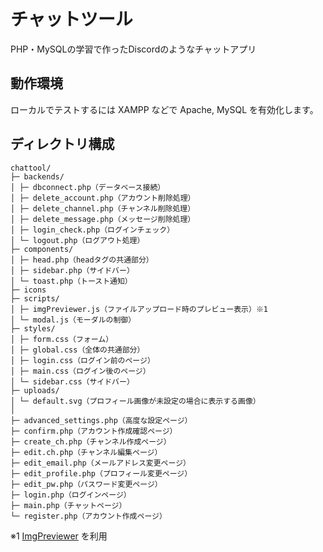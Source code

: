 # チャットツール
PHP・MySQLの学習で作ったDiscordのようなチャットアプリ

## 動作環境
ローカルでテストするには XAMPP などで Apache, MySQL を有効化します。

## ディレクトリ構成
```
chattool/
├─ backends/
│ ├─ dbconnect.php（データベース接続）
│ ├─ delete_account.php（アカウント削除処理）
│ ├─ delete_channel.php（チャンネル削除処理）
│ ├─ delete_message.php（メッセージ削除処理）
│ ├─ login_check.php（ログインチェック）
│ └─ logout.php（ログアウト処理）
├─ components/
│ ├─ head.php（headタグの共通部分）
│ ├─ sidebar.php（サイドバー）
│ └─ toast.php（トースト通知）
├─ icons
├─ scripts/
│ ├─ imgPreviewer.js（ファイルアップロード時のプレビュー表示）※1
│ └─ modal.js（モーダルの制御）
├─ styles/
│ ├─ form.css（フォーム）
│ ├─ global.css（全体の共通部分）
│ ├─ login.css（ログイン前のページ）
│ ├─ main.css（ログイン後のページ）
│ └─ sidebar.css（サイドバー）
├─ uploads/
│ └─ default.svg（プロフィール画像が未設定の場合に表示する画像）
│
├─ advanced_settings.php（高度な設定ページ）
├─ confirm.php（アカウント作成確認ページ）
├─ create_ch.php（チャンネル作成ページ）
├─ edit.ch.php（チャンネル編集ページ）
├─ edit_email.php（メールアドレス変更ページ）
├─ edit_profile.php（プロフィール変更ページ）
├─ edit_pw.php（パスワード変更ページ）
├─ login.php（ログインページ）
├─ main.php（チャットページ）
└─ register.php（アカウント作成ページ）
```
※1 [ImgPreviewer](https://github.com/yuki00yossi/ImgPreviewer) を利用